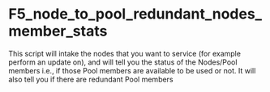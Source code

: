 # F5_node_to_pool_redundant_nodes_member_stats

This script will intake the nodes that you want to service (for example perform an update on), and will tell you the status of the Nodes/Pool members i.e., if those Pool members are available to be used or not. It will also tell you if there are redundant Pool members
